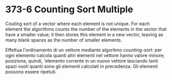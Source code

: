 # 373-6 Counting Sort Multiple

Couting sort of a vector where each element is not unique. For each element
the algorithms counts the number of the elements in the vector that have a smaller
value; it then stores this element in a new vector, leaving as many blank spaces as
the number of smaller elements.

Effettua l'ordinamento di un vettore mediante algoritmo counting-sort: per ogni elemento 
calcola quanti altri elementi nel vettore hanno valore minore; posiziona, quindi, 
'elemento corrente in un nuovo vettore lasciando tanti spazi vuoti quanti sono gli 
elementi calcolati in precedenza. Gli elementi possono essere ripetuti.